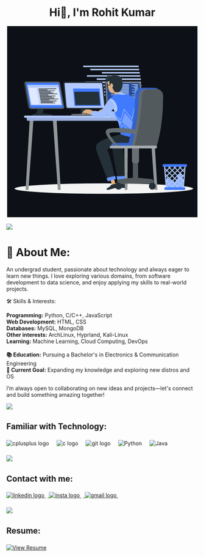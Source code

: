 <h1 align="center">Hi👋, I'm Rohit Kumar</h1>
<p align="center"><img src="animation.gif" width="500" alt="animation.gif"></p>
<img src="https://user-images.githubusercontent.com/73097560/115834477-dbab4500-a447-11eb-908a-139a6edaec5c.gif">             

###
# 💫 About Me:
An undergrad student, passionate about technology and always eager to learn new things. I love exploring various domains, from software development to data science, and enjoy applying my skills to real-world projects.

🛠️ Skills & Interests:

<b>Programming:</b> Python, C/C++, JavaScript<br>
<b>Web Development:</b> HTML, CSS<br>
<b>Databases:</b> MySQL, MongoDB<br>
<b>Other interests:</b> ArchLinux, Hyprland, Kali-Linux<br>
<b>Learning:</b> Machine Learning, Cloud Computing, DevOps<br>
<br><b>📚 Education:</b> Pursuing a Bachelor's in Electronics & Communication Engineering<br>
<b>🚀 Current Goal:</b> Expanding my knowledge and exploring new distros and OS<br>

I’m always open to collaborating on new ideas and projects—let's connect and build something amazing together!

<img src="https://user-images.githubusercontent.com/73097560/115834477-dbab4500-a447-11eb-908a-139a6edaec5c.gif">
<h2 align="left">Familiar with Technology:</h2>

###

<div align="left">
  <img src="https://skillicons.dev/icons?i=cpp" height="40" alt="cplusplus logo"  />
  <img width="12" />
  <img src="https://cdn.jsdelivr.net/gh/devicons/devicon/icons/c/c-original.svg" height="40" alt="c logo"  />
  <img width="12" />
  <img src="https://cdn.jsdelivr.net/gh/devicons/devicon/icons/git/git-original.svg" height="40" alt="git logo"/>
  <img width="12" />
  <img src="https://skillicons.dev/icons?i=python" height="40" alt="Python"  />
  <img width="12" />
  <img src="https://skillicons.dev/icons?i=java" height="40" alt="Java"  />
  <img width="12" />
</div>

###
<img src="https://user-images.githubusercontent.com/73097560/115834477-dbab4500-a447-11eb-908a-139a6edaec5c.gif">
<h2 align="left">Contact with me:</h2>

###

<div align="left">
  <a href="www.linkedin.com/in/rohit-kumar-4968a327a" target="_blank">
    <img src="https://skillicons.dev/icons?i=linkedin" height="50" alt="linkedin logo"  />
    <img width="5" />
  </a>
  <a href="https://www.instagram.com/rohit_kumar0801/?next=%2F&hl=en" target="_blank">
    <img src="https://skillicons.dev/icons?i=instagram" height="50" alt="insta logo"  />
    <img width="5" />
  </a>
  <a href="mailto:rk2857696@gmail.com" target="_blank">
    <img src="https://skillicons.dev/icons?i=gmail" height="50" alt="gmail logo"  />
    <img width="5" />
  </a>
</div>

###
<img src="https://user-images.githubusercontent.com/73097560/115834477-dbab4500-a447-11eb-908a-139a6edaec5c.gif">
<h2 align="left">Resume:</h2>

###

[![View Resume](https://img.shields.io/badge/View%20Resume-Click%20Here-brightgreen)](https://github.com/IshanGrover2004/IshanGrover2004/blob/master/resume.pdf)

